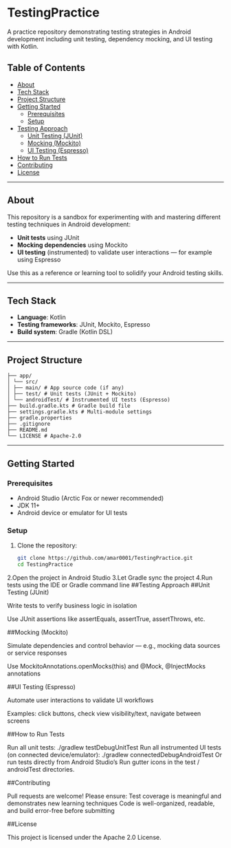 # TestingPractice

A practice repository demonstrating testing strategies in Android development including unit testing, dependency mocking, and UI testing with Kotlin.

##  Table of Contents
- [About](#about)
- [Tech Stack](#tech-stack)
- [Project Structure](#project-structure)
- [Getting Started](#getting-started)
  - [Prerequisites](#prerequisites)
  - [Setup](#setup)
- [Testing Approach](#testing-approach)
  - [Unit Testing (JUnit)](#unit-testing-junit)
  - [Mocking (Mockito)](#mocking-mockito)
  - [UI Testing (Espresso)](#ui-testing-espresso)
- [How to Run Tests](#how-to-run-tests)
- [Contributing](#contributing)
- [License](#license)

---

## About
This repository is a sandbox for experimenting with and mastering different testing techniques in Android development:

- **Unit tests** using JUnit  
- **Mocking dependencies** using Mockito  
- **UI testing** (instrumented) to validate user interactions — for example using Espresso  

Use this as a reference or learning tool to solidify your Android testing skills.

---

## Tech Stack
- **Language**: Kotlin  
- **Testing frameworks**: JUnit, Mockito, Espresso  
- **Build system**: Gradle (Kotlin DSL)

---

## Project Structure
```TestingPractice/
├── app/
│ └── src/
│ ├── main/ # App source code (if any)
│ ├── test/ # Unit tests (JUnit + Mockito)
│ └── androidTest/ # Instrumented UI tests (Espresso)
├── build.gradle.kts # Gradle build file
├── settings.gradle.kts # Multi-module settings
├── gradle.properties
├── .gitignore
├── README.md
└── LICENSE # Apache-2.0
```


---

## Getting Started

### Prerequisites
- Android Studio (Arctic Fox or newer recommended)  
- JDK 11+  
- Android device or emulator for UI tests

### Setup
1. Clone the repository:
   ```bash
   git clone https://github.com/amar0001/TestingPractice.git
   cd TestingPractice
2.Open the project in Android Studio
3.Let Gradle sync the project
4.Run tests using the IDE or Gradle command line
##Testing Approach
##Unit Testing (JUnit)

Write tests to verify business logic in isolation

Use JUnit assertions like assertEquals, assertTrue, assertThrows, etc.

##Mocking (Mockito)

Simulate dependencies and control behavior — e.g., mocking data sources or service responses

Use MockitoAnnotations.openMocks(this) and @Mock, @InjectMocks annotations

##UI Testing (Espresso)

Automate user interactions to validate UI workflows

Examples: click buttons, check view visibility/text, navigate between screens

##How to Run Tests

Run all unit tests:
./gradlew testDebugUnitTest
Run all instrumented UI tests (on connected device/emulator):
./gradlew connectedDebugAndroidTest
Or run tests directly from Android Studio’s Run gutter icons in the test / androidTest directories.

##Contributing

Pull requests are welcome! Please ensure:
Test coverage is meaningful and demonstrates new learning techniques
Code is well-organized, readable, and build error-free before submitting

##License

This project is licensed under the Apache 2.0 License.


